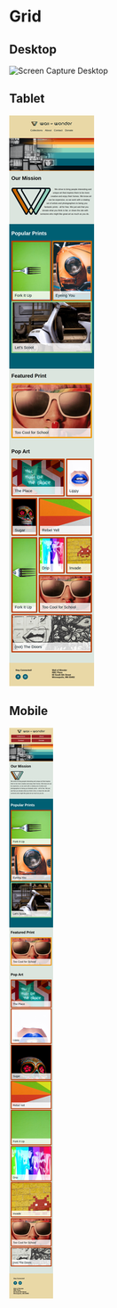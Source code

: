 # Grid

## Desktop
![Screen Capture Desktop](https://github.com/kevinbdx35/Grid/blob/main/screencapture-kevinbdx35-github-io-Grid-2022-04-27-14_51_36.png?raw=true)

## Tablet
![Screen Capture Tablet](https://github.com/kevinbdx35/Grid/blob/main/screencapture-kevinbdx35-github-io-Grid-2022-04-27-14_52_28.png?raw=true)

## Mobile
![Screen Capture Mobile](https://github.com/kevinbdx35/Grid/blob/main/screencapture-kevinbdx35-github-io-Grid-2022-04-27-14_52_52.png?raw=true)
